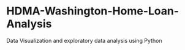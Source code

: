 # HDMA-Washington-Home-Loan-Analysis
Data Visualization and exploratory data analysis using Python 

